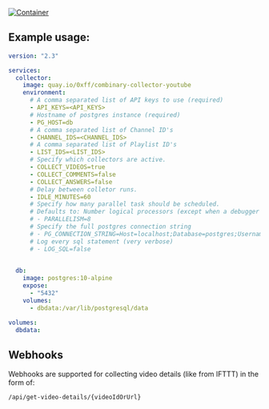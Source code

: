 [![Container](https://quay.io/repository/0xff/combinary-collector-youtube/status "Container")](https://quay.io/repository/0xff/combinary-collector-youtube)  

## Example usage:

```yml
version: "2.3"

services:
  collector:
    image: quay.io/0xff/combinary-collector-youtube
    environment:
      # A comma separated list of API keys to use (required)
      - API_KEYS=<API_KEYS>
      # Hostname of postgres instance (required)
      - PG_HOST=db
      # A comma separated list of Channel ID's
      - CHANNEL_IDS=<CHANNEL_IDS>
      # A comma separated list of Playlist ID's
      - LIST_IDS=<LIST_IDS>
      # Specify which collectors are active.
      - COLLECT_VIDEOS=true
      - COLLECT_COMMENTS=false
      - COLLECT_ANSWERS=false
      # Delay between colletor runs.
      - IDLE_MINUTES=60
      # Specify how many parallel task should be scheduled.
      # Defaults to: Number logical processors (except when a debugger is attached, then 1)
      # - PARALLELISM=8
      # Specify the full postgres connection string
      # - PG_CONNECTION_STRING=Host=localhost;Database=postgres;Username=postgres
      # Log every sql statement (very verbose)
      # - LOG_SQL=false
      

  db:
    image: postgres:10-alpine
    expose:
      - "5432"
    volumes:
      - dbdata:/var/lib/postgresql/data

volumes:
  dbdata:

```

## Webhooks

Webhooks are supported for collecting video details (like from IFTTT) in the form of:
```
/api/get-video-details/{videoIdOrUrl}
```




